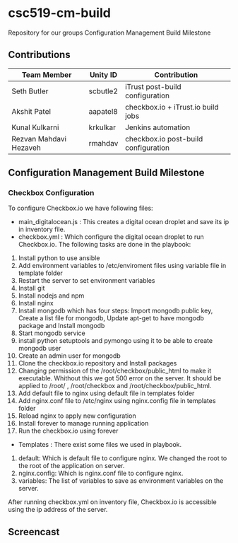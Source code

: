 # csc519-cm-build
Repository for our groups Configuration Management Build Milestone

## Contributions

| Team Member   | Unity ID | Contribution   
| ------------- | ----------- | ------------ 
| Seth Butler      | scbutle2 |   iTrust post-build configuration       
| Akshit Patel     | aapatel8 |   checkbox.io + iTrust.io build jobs
| Kunal Kulkarni | krkulkar | Jenkins automation
| Rezvan Mahdavi Hezaveh  |  rmahdav |   checkbox.io post-build configuration

## Configuration Management Build Milestone

### Checkbox Configuration

To configure Checkbox.io we have following files:
* main_digitalocean.js :  This creates a digital ocean droplet and save its ip in inventory file.
* checkbox.yml : Which configure the digital ocean droplet to run Checkbox.io. The following tasks are done in the playbook:
1. Install python to use ansible
2. Add environment variables to /etc/enviroment files using variable file in template folder
3. Restart the server to set environment variables
4. Install git
5. Install nodejs and npm
6. Install nginx
7. Install mongodb which has four steps: Import mongodb public key, Create a list file for mongodb, Update apt-get to have mongodb package and Install mongodb
8. Start mongodb service
9. install python setuptools and pymongo using it to be able to create mongodb user
10. Create an admin user for mongodb
11. Clone the checkbox.io repository and Install packages
12. Changing permission of the /root/checkbox/public_html to make it executable. Whithout this we got 500 error on the server. It should be applied to /root/ , /root/checkbox and /root/checkbox/public_html.
13. Add default file to nginx using default file in templates folder
14. Add nginx.conf file to /etc/nginx using nginx.config file in templates folder
15. Reload nginx to apply new configuration
16. Install forever to manage running application
17. Run the checkbox.io using forever
* Templates : There exist some files we used in playbook.
1. default: Which is default file to configure nginx. We changed the root to the root of the application on server.
2. nginx.config: Which is nginx.conf file to configure nginx.
3. variables: The list of variables to save as environment variables on the server.

After running checkbox.yml on inventory file, Checkbox.io is accessible using the ip address of the server.

## Screencast
